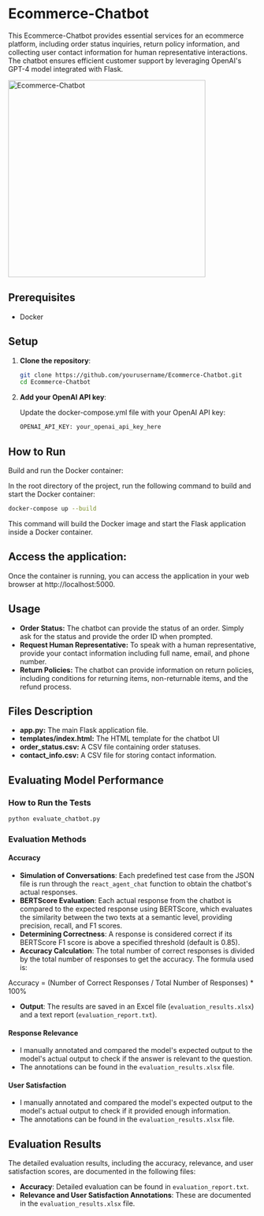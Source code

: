 # Ecommerce-Chatbot

This Ecommerce-Chatbot provides essential services for an ecommerce platform, including order status inquiries, return policy information, and collecting user contact information for human representative interactions. The chatbot ensures efficient customer support by leveraging OpenAI's GPT-4 model integrated with Flask.


<img src="https://github.com/EN555/Ecommerce-Chatbot/assets/61500507/808de3f7-7394-4401-b4c9-c046c2f1ca59" alt="Ecommerce-Chatbot" width="400"/>



## Prerequisites

- Docker

## Setup

1. **Clone the repository**:

   ```bash
   git clone https://github.com/yourusername/Ecommerce-Chatbot.git
   cd Ecommerce-Chatbot
   ```
   
2. **Add your OpenAI API key**:

   Update the docker-compose.yml file with your OpenAI API key:
   ```bash
   OPENAI_API_KEY: your_openai_api_key_here
   ```

## How to Run
Build and run the Docker container:

In the root directory of the project, run the following command to build and start the Docker container:

   ```bash
   docker-compose up --build
   ```

This command will build the Docker image and start the Flask application inside a Docker container.


## Access the application:

Once the container is running, you can access the application in your web browser at http://localhost:5000.

##  Usage
- **Order Status:** The chatbot can provide the status of an order. Simply ask for the status and provide the order ID when prompted.
- **Request Human Representative:** To speak with a human representative, provide your contact information including full name, email, and phone number.
- **Return Policies:** The chatbot can provide information on return policies, including conditions for returning items, non-returnable items, and the refund process.


## Files Description
- **app.py:** The main Flask application file.
- **templates/index.html:** The HTML template for the chatbot UI
- **order_status.csv:** A CSV file containing order statuses.
- **contact_info.csv:** A CSV file for storing contact information.


##  Evaluating Model Performance


### How to Run the Tests
 ```bash
python evaluate_chatbot.py
   ```
### Evaluation Methods
#### Accuracy
- **Simulation of Conversations**: Each predefined test case from the JSON file is run through the `react_agent_chat` function to obtain the chatbot's actual responses.
- **BERTScore Evaluation**: Each actual response from the chatbot is compared to the expected response using BERTScore, which evaluates the similarity between the two texts at a semantic level, providing precision, recall, and F1 scores.
- **Determining Correctness**: A response is considered correct if its BERTScore F1 score is above a specified threshold (default is 0.85).
- **Accuracy Calculation**: The total number of correct responses is divided by the total number of responses to get the accuracy. The formula used is:
  
Accuracy = (Number of Correct Responses / Total Number of Responses) * 100%


  
- **Output**: The results are saved in an Excel file (`evaluation_results.xlsx`) and a text report (`evaluation_report.txt`).


#### Response Relevance

- I manually annotated and compared the model's expected output to the model's actual output to check if the answer is relevant to the question.
- The annotations can be found in the `evaluation_results.xlsx` file.

#### User Satisfaction

- I manually annotated and compared the model's expected output to the model's actual output to check if it provided enough information.
- The annotations can be found in the `evaluation_results.xlsx` file.

## Evaluation Results

The detailed evaluation results, including the accuracy, relevance, and user satisfaction scores, are documented in the following files:

- **Accuracy**: Detailed evaluation can be found in `evaluation_report.txt`.
- **Relevance and User Satisfaction Annotations**: These are documented in the `evaluation_results.xlsx` file.


